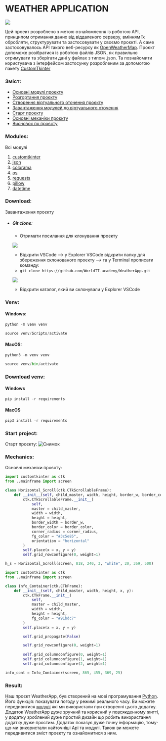 # WEATHER APPLICATION

![](static/icon/big%20screen.png)

Цей проект розроблено з метою ознайомлення із роботою API, принципом отримання даних від віддаленого серверу, вмінням їх обробляти, структурувати та застосовувати у своємо проєкті. А саме застосовувалось API такого веб-ресурсу як [OpenWeatherMap](https://openweathermap.org). Проєкт допоможе розібратися із роботою файлів JSON, як правильно отримувати та зберігати дані у файлах з типом .json. Та познайомити користувача з інтерфейсом застосунку розробленим за допомогою пакету [CustomTkinter](https://customtkinter.tomschimansky.com)

### Зміст:
- [Основні модулі проєкту](#modules)
- [Розгортання проєкту](#download)
- [Створення віртуального оточення проєкту](#venv)
- [Завантаження модулей до віртуального оточення](#download-venv)
- [Старт проєкту](#start-project)
- [Основні механіки проєкту](#mechanics)
- [Висновок по проєкту](#result)

### Modules:
Всі модулі
1. [customtkinter](https://customtkinter.tomschimansky.com)
2. [json](https://docs.python.org/3/library/json.html)
3. [colorama](https://pypi.org/project/colorama/)
4. [os](https://docs.python.org/uk/3.13/library/os.html)
5. [requests](https://pypi.org/project/requests/)
6. [pillow](https://pypi.org/project/pillow/)
7. [datetime](https://docs.python.org/3/library/datetime.html)


### Download:
Завантаження проєкту
- ##### Git clone:

    - Отримати посилання для клонування проєкту

    ![](static/icon/clone_link.png)

    - Відкрити VSCode --> у Explorer VSCode відкрити папку для збереження склонованого проєкту --> та у Terminal прописати команду: 
    - `git clone https://github.com/WorldIT-academy/WeatherApp.git`

    ![](static/icon/clone_command.png)

    - Відкрити каталог, який ви склонували у Explorer VSCode
    
### Venv:

#### Windows:
```python
python -m venv venv

source venv/Scripts/activate
```

#### MacOS:
```python
python3 -m venv venv

source venv/bin/activate
```

### Download venv:

#### Windows
```python
pip install -r requirements
```

#### MacOS
```python
pip3 install -r requirements
```

### Start project:
Cтарт проєкту:
![Снимок](https://github.com/user-attachments/assets/839bdee0-634b-4d06-bdfe-587acc9771ab)

### Mechanics:
Основні механіки проєкту:
```python
import customtkinter as ctk
from ..mainframe import screen

class Horizontal_Scroll(ctk.CTkScrollableFrame):
    def __init__(self, child_master, width, height, border_w, border_color, corner_radius, x, y):
        ctk.CTkScrollableFrame.__init__(
            self,
            master = child_master,
            width = width,
            height = height,
            border_width = border_w,
            border_color = border_color,
            corner_radius = corner_radius,
            fg_color = "#3c5e85",
            orientation = "horizontal"
        )
        self.place(x = x, y = y)
        self.grid_rowconfigure(0, weight=1)

h_s = Horizontal_Scroll(screen, 818, 240, 3, "white", 20, 369, 500) 
```
```python
import customtkinter as ctk
from ..mainframe import screen

class Info_Container(ctk.CTkFrame):
    def __init__(self, child_master, width, height, x, y):
        ctk.CTkFrame.__init__(
            self,
            master = child_master,
            width = width,
            height = height,
            fg_color = "#91bdc7"   
        )
        self.place(x = x, y = y)

        self.grid_propagate(False)

        self.grid_rowconfigure(0, weight=1)
          
        self.grid_columnconfigure(0, weight=1)
        self.grid_columnconfigure(1, weight=1)
        self.grid_columnconfigure(2, weight=1)

info_cont = Info_Container(screen, 865, 455, 369, 25)
```
### Result:
Наш проєкт WeatherApp, був створений на мові програмування [Python](https://www.python.org/). Його функція: показувати погоду у режимі реального часу. Ви можете передивитися [модулі](#modules) які ми використали при створенні цього додатку. Додаток WeatherApp дуже зручний та корисний у повсякденному житті, у додатку зроблений дуже простий дизайн що робить використання додатку дуже простим. Додаток показує дуже точну інформацію, тому-що ми використали найточніші Api та модулі. Також ви можете передивитися зміст проєкту та ознайомитися з ним.
